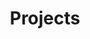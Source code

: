 ---
layout: list
title: Projects
slug: Projects
menu: true
permalink: /Projects/
order: 1
# sitemap: false
description: >
    프로젝트 정리
# accent_color: rgb(38,139,210)
# accent_image:
#   background: rgb(32,32,32)
#   overlay:    false
---